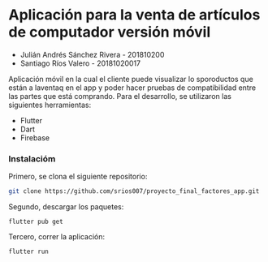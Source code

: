 # Aplicación para la venta de artículos de computador versión móvil

* Julián Andrés Sánchez Rivera - 201810200
* Santiago Ríos Valero - 20181020017

Aplicación móvil en la cual el cliente puede visualizar lo sporoductos que están a laventaq en el app y poder hacer pruebas de compatibilidad entre las partes que está comprando. Para el desarrollo, se utilizaron las siguientes herramientas:

* Flutter
* Dart
* Firebase

### Instalacióm

Primero, se clona el siguiente repositorio:

```bash
git clone https://github.com/srios007/proyecto_final_factores_app.git
```

Segundo, descargar los paquetes: 

```
flutter pub get
```
Tercero, correr la aplicación:

```
flutter run
```
